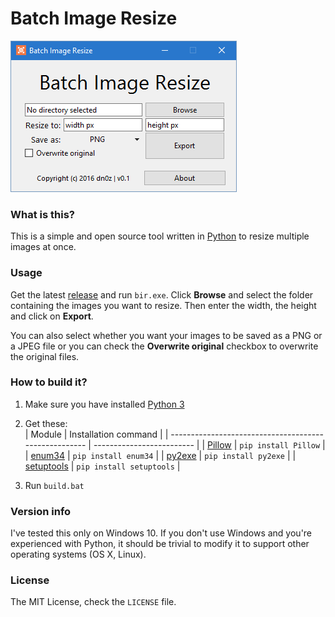 # Batch Image Resize

![screenshot](screenshot.png?raw=true)

### What is this?
This is a simple and open source tool written in
[Python](https://www.python.org/) to resize multiple images at once.

### Usage
Get the latest [release](https://github.com/dn0z/Batch-Image-Resize/releases)
and run `bir.exe`. Click **Browse** and select the folder containing
the images you want to resize. Then enter the width, the height and
click on **Export**.

You can also select whether you want your images to be saved as a PNG
or a JPEG file or you can check the **Overwrite original** checkbox
to overwrite the original files.

### How to build it?
1. Make sure you have installed [Python 3](https://www.python.org/downloads/)
2. Get these:  
| Module                                                | Installation command      |
| ----------------------------------------------------- | ------------------------- |
| [Pillow](https://pypi.python.org/pypi/Pillow/3.4.2)   | `pip install Pillow`      |
| [enum34](https://pypi.python.org/pypi/enum34)         | `pip install enum34`      |
| [py2exe](https://pypi.python.org/pypi/py2exe/)        | `pip install py2exe`      |
| [setuptools](https://pypi.python.org/pypi/setuptools) | `pip install setuptools`  |

3. Run `build.bat`

### Version info
I've tested this only on Windows 10. If you don't use Windows and you're
experienced with Python, it should be trivial to modify it to support
other operating systems (OS X, Linux).

### License
The MIT License, check the `LICENSE` file.
